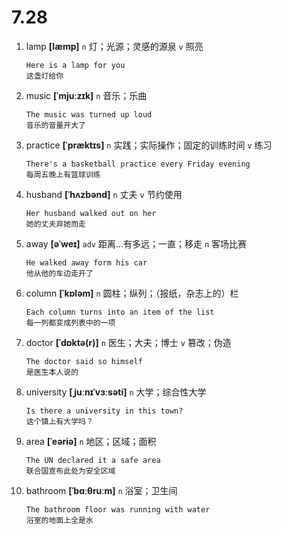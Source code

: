 # 7.28

1. lamp **[læmp]** `n` 灯；光源；灵感的源泉 `v` 照亮

   ```
   Here is a lamp for you
   这盏灯给你
   ```

2. music **[ˈmjuːzɪk]** `n` 音乐；乐曲

   ```
   The music was turned up loud
   音乐的音量开大了
   ```

3. practice **[ˈpræktɪs]** `n` 实践；实际操作；固定的训练时间 `v` 练习

   ```
   There's a basketball practice every Friday evening
   每周五晚上有篮球训练
   ```

4. husband **[ˈhʌzbənd]** `n` 丈夫 `v` 节约使用

   ```
   Her husband walked out on her
   她的丈夫弃她而走
   ```

5. away **[əˈweɪ]** `adv` 距离...有多远；一直；移走 `n` 客场比赛

   ```
   He walked away form his car
   他从他的车边走开了
   ```

6. column **[ˈkɒləm]** `n` 圆柱；纵列；（报纸，杂志上的）栏

   ```
   Each column turns into an item of the list
   每一列都变成列表中的一项
   ```

7. doctor **[ˈdɒktə(r)]** `n` 医生；大夫；博士 `v` 篡改；伪造

   ```
   The doctor said so himself
   是医生本人说的
   ```

8. university **[ˌjuːnɪˈvɜːsəti]** `n` 大学；综合性大学

   ```
   Is there a university in this town?
   这个镇上有大学吗？
   ```

9. area **[ˈeəriə]** `n` 地区；区域；面积

   ```
   The UN declared it a safe area
   联合国宣布此处为安全区域
   ```

10. bathroom **[ˈbɑːθruːm]** `n` 浴室；卫生间
    ```
    The bathroom floor was running with water
    浴室的地面上全是水
    ```
